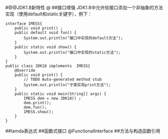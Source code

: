 #@@JDK1.8新特性
@
##接口增强
JDK1.8中允许给接口添加一个非抽象的方法实现（使用default和static关键字），例下：      
```
interface IMESS{
    public void print() ;
    public default void fun() {
        System.out.println("接口中实现的default方法");
    }
    public static void show() {
        System.out.println("接口中实现的static方法");
    }
} 
public class JDK18 implements  IMESS{
    @Override
    public void print() {
        // TODO Auto-generated method stub
        System.out.println("子类实现print方法");
    }    
    public static void main(String[] args) {
        IMESS dem = new JDK18() ;
        dem.print();
        dem.fun();
        IMESS.show();
    }
}
```
##lamda表达式
##函数式接口
@FunctionalInterface
##方法与构造函数引用